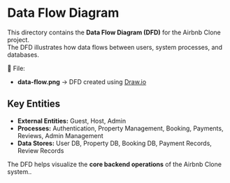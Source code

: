 # Data Flow Diagram 

This directory contains the **Data Flow Diagram (DFD)** for the Airbnb Clone project.  
The DFD illustrates how data flows between users, system processes, and databases.

📌 File:
- **data-flow.png** → DFD created using [Draw.io](https://app.diagrams.net/)

## Key Entities
- **External Entities:** Guest, Host, Admin
- **Processes:** Authentication, Property Management, Booking, Payments, Reviews, Admin Management
- **Data Stores:** User DB, Property DB, Booking DB, Payment Records, Review Records

The DFD helps visualize the **core backend operations** of the Airbnb Clone system..
